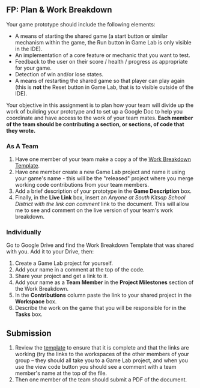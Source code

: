 
[//]: # (<p><iframe src="https://douglasurner.github.io/GDP1/units/4/U4L03-work-breakdown/" width="100%" height="666px"></iframe></p>)

## FP: Plan & Work Breakdown

Your game prototype should include the following elements:

* A means of starting the shared game (a start button or similar mechanism within the game, the Run button in Game Lab is only visible in the IDE).
* An implementation of a core feature or mechanic that you want to test.
* Feedback to the user on their score / health / progress as appropriate for your game.
* Detection of win and/or lose states.
* A means of restarting the shared game so that player can play again (this is **not** the Reset button in Game Lab, that is to visible outside of the IDE).

Your objective in this assignment is to plan how your team will divide up the work of building your prototype and to set up a Google Doc to help you coordinate and have access to the work of your team mates. **Each member of the team should be contributing a section, or sections, of code that they wrote.**

### As A Team

1. Have one member of your team make a copy a of the [Work Breakdown Template](https://docs.google.com/document/d/1iVBv_bE_cPIBlDf-J-iPFY7ZjVvKLgJgf_ss3V6Jaoo/edit?usp=sharing). 
1. Have one member create a new Game Lab project and name it using your game's name - this will be the "released" project where you merge working code contributions from your team members.
1. Add a brief description of your prototype in the **Game Description** box.
1. Finally, in the **Live Link** box, insert an *Anyone at South Kitsap School District with the link can comment* link to the document. This will allow me to see and comment on the live version of your team's work breakdown.

### Individually

Go to Google Drive and find the Work Breakdown Template that was shared with you. Add it to your Drive, then:
1. Create a Game Lab project for yourself.
1. Add your name in a comment at the top of the code.
1. Share your project and get a link to it.
1. Add your name as a **Team Member** in the **Project Milestones** section of the Work Breakdown.
1. In the **Contributions** column paste the link to your shared project in the **Workspace** box.
1. Describe the work on the game that you will be responsible for in the **Tasks** box.

## Submission

1. Review the [template](https://docs.google.com/document/d/1iVBv_bE_cPIBlDf-J-iPFY7ZjVvKLgJgf_ss3V6Jaoo/edit?usp=sharing) to ensure that it is complete and that the links are working (try the links to the workspaces of the other members of your group – they should all take you to a Game Lab project, and when you use the view code button you should see a comment with a team member's name at the top of the file.
1. Then one member of the team should submit a PDF of the document.
